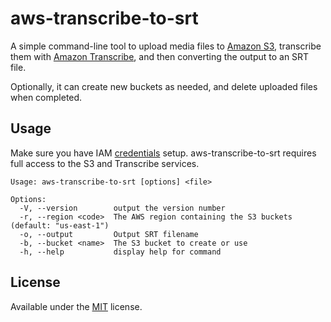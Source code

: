 # aws-transcribe-to-srt

A simple command-line tool to upload media files to [Amazon S3], transcribe them
with [Amazon Transcribe], and then converting the output to an SRT file.

Optionally, it can create new buckets as needed, and delete uploaded files when
completed.

## Usage

Make sure you have IAM [credentials] setup. aws-transcribe-to-srt requires full
access to the S3 and Transcribe services.

    Usage: aws-transcribe-to-srt [options] <file>

    Options:
      -V, --version        output the version number
      -r, --region <code>  The AWS region containing the S3 buckets (default: "us-east-1")
      -o, --output         Output SRT filename
      -b, --bucket <name>  The S3 bucket to create or use
      -h, --help           display help for command

## License

Available under the [MIT](LICENSE.md) license.

[Amazon S3]: https://aws.amazon.com/s3/
[Amazon Transcribe]: https://aws.amazon.com/transcribe/
[credentials]: https://docs.aws.amazon.com/sdk-for-javascript/v2/developer-guide/getting-your-credentials.html
